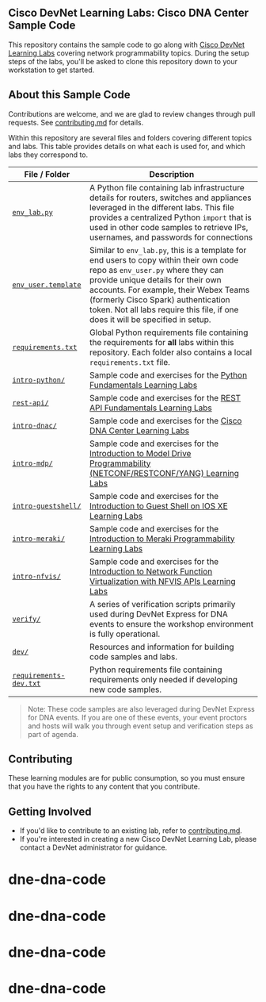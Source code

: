 ## Cisco DevNet Learning Labs: Cisco DNA Center Sample Code

This repository contains the sample code to go along with [Cisco DevNet Learning Labs](https://developer.cisco.com/learning) covering network programmability topics.  During the setup steps of the labs, you'll be asked to clone this repository down to your workstation to get started.  

## About this Sample Code

Contributions are welcome, and we are glad to review changes through pull requests. See [contributing.md](contributing.md) for details.

Within this repository are several files and folders covering different topics and labs.  This table provides details on what each is used for, and which labs they correspond to.  

|  File / Folder  |  Description  | 
|  ---  |  ---  | 
|  [`env_lab.py`](env_lab.py)  |  A Python file containing lab infrastructure details for routers, switches and appliances leveraged in the different labs.  This file provides a centralized  Python `import` that is used in  other code samples to retrieve IPs, usernames, and passwords for connections  | 
|  [`env_user.template`](env_user.template)  |  Similar to `env_lab.py`, this is a template for end users to copy within their own code repo as `env_user.py` where they can provide unique details for their own accounts.  For example, their Webex Teams (formerly Cisco Spark) authentication token.  Not all labs require this file, if one does it will be specified in setup.  | 
|  [`requirements.txt`](requirements.txt)  |  Global Python requirements file containing the requirements for **all** labs within this repository.  Each folder also contains a local `requirements.txt` file.  | 
|  [`intro-python/`](intro-python/)  |  Sample code and exercises for the [Python Fundamentals Learning Labs](https://developer.cisco.com/learning/modules/programming-fundamentals/intro-python-part1/step/1) <br> | 
|  [`rest-api/`](rest-api/)  |  Sample code and exercises for the [REST API Fundamentals Learning Labs](https://developer.cisco.com/learning/modules/rest-api-fundamentals/hands-on-postman/step/1) <br>  | 
|  [`intro-dnac/`](intro-dnac/)  |  Sample code and exercises for the [Cisco DNA Center Learning Labs](https://developer.cisco.com/learning/modules/dnac-rest-apis/dnac-101-auth/step/1) <br>  | 
|  [`intro-mdp/`](intro-mdp/)  |  Sample code and exercises for the [Introduction to Model Drive Programmability (NETCONF/RESTCONF/YANG) Learning Labs](https://developer.cisco.com/learning/modules/intro-device-level-interfaces)  | 
|  [`intro-guestshell/`](intro-guestshell/)  |  Sample code and exercises for the [Introduction to Guest Shell on IOS XE Learning Labs](https://developer.cisco.com/learning/modules/net_app_hosting/intro-guestshell/step/1) <br> | 
|  [`intro-meraki/`](intro-meraki/)  |  Sample code and exercises for the [Introduction to Meraki Programmability Learning Labs](https://developer.cisco.com/learning/modules/getting-started-with-meraki/meraki-01-integrations/step/1) <br> | 
|  [`intro-nfvis/`](intro-nfvis/)  |  Sample code and exercises for the [Introduction to Network Function Virtualization with NFVIS APIs Learning Labs](https://developer.cisco.com/learning/devnet-express/dnav4-track/dnav3-intro-nfvis/dnav3-why-nfvis/step/1) <br> | 
|  [`verify/`](verify/)  |  A series of verification scripts primarily used during DevNet Express for DNA events to ensure the workshop environment is fully operational.  | 
|  [`dev/`](dev/)  |  Resources and information for building code samples and labs.  | 
|  [`requirements-dev.txt`](requirements-dev.txt)  |  Python requirements file containing requirements only needed if developing new code samples.  | 

> Note: These code samples are also leveraged during DevNet Express for DNA events.  If you are one of these events, your event proctors and hosts will walk you through event setup and verification steps as part of agenda.  

## Contributing

These learning modules are for public consumption, so you must ensure that you have the rights to any content that you contribute.

## Getting Involved

* If you'd like to contribute to an existing lab, refer to [contributing.md](contributing.md).
* If you're interested in creating a new Cisco DevNet Learning Lab, please contact a DevNet administrator for guidance.
# dne-dna-code
# dne-dna-code
# dne-dna-code
# dne-dna-code
